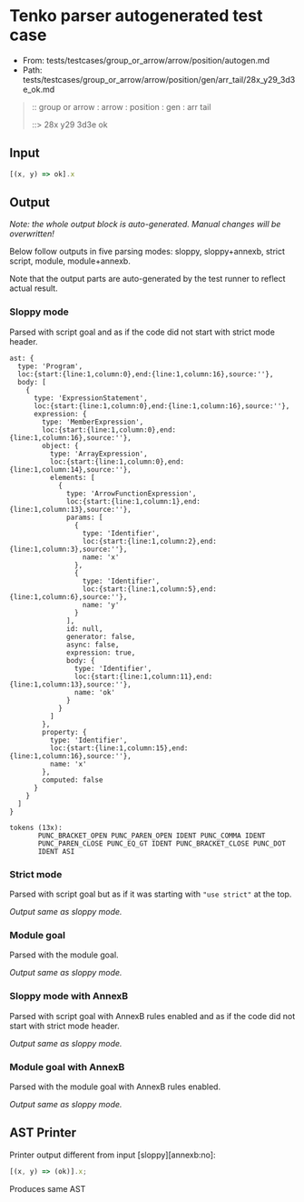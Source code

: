 # Tenko parser autogenerated test case

- From: tests/testcases/group_or_arrow/arrow/position/autogen.md
- Path: tests/testcases/group_or_arrow/arrow/position/gen/arr_tail/28x_y29_3d3e_ok.md

> :: group or arrow : arrow : position : gen : arr tail
>
> ::> 28x y29 3d3e ok

## Input


`````js
[(x, y) => ok].x
`````

## Output

_Note: the whole output block is auto-generated. Manual changes will be overwritten!_

Below follow outputs in five parsing modes: sloppy, sloppy+annexb, strict script, module, module+annexb.

Note that the output parts are auto-generated by the test runner to reflect actual result.

### Sloppy mode

Parsed with script goal and as if the code did not start with strict mode header.

`````
ast: {
  type: 'Program',
  loc:{start:{line:1,column:0},end:{line:1,column:16},source:''},
  body: [
    {
      type: 'ExpressionStatement',
      loc:{start:{line:1,column:0},end:{line:1,column:16},source:''},
      expression: {
        type: 'MemberExpression',
        loc:{start:{line:1,column:0},end:{line:1,column:16},source:''},
        object: {
          type: 'ArrayExpression',
          loc:{start:{line:1,column:0},end:{line:1,column:14},source:''},
          elements: [
            {
              type: 'ArrowFunctionExpression',
              loc:{start:{line:1,column:1},end:{line:1,column:13},source:''},
              params: [
                {
                  type: 'Identifier',
                  loc:{start:{line:1,column:2},end:{line:1,column:3},source:''},
                  name: 'x'
                },
                {
                  type: 'Identifier',
                  loc:{start:{line:1,column:5},end:{line:1,column:6},source:''},
                  name: 'y'
                }
              ],
              id: null,
              generator: false,
              async: false,
              expression: true,
              body: {
                type: 'Identifier',
                loc:{start:{line:1,column:11},end:{line:1,column:13},source:''},
                name: 'ok'
              }
            }
          ]
        },
        property: {
          type: 'Identifier',
          loc:{start:{line:1,column:15},end:{line:1,column:16},source:''},
          name: 'x'
        },
        computed: false
      }
    }
  ]
}

tokens (13x):
       PUNC_BRACKET_OPEN PUNC_PAREN_OPEN IDENT PUNC_COMMA IDENT
       PUNC_PAREN_CLOSE PUNC_EQ_GT IDENT PUNC_BRACKET_CLOSE PUNC_DOT
       IDENT ASI
`````

### Strict mode

Parsed with script goal but as if it was starting with `"use strict"` at the top.

_Output same as sloppy mode._

### Module goal

Parsed with the module goal.

_Output same as sloppy mode._

### Sloppy mode with AnnexB

Parsed with script goal with AnnexB rules enabled and as if the code did not start with strict mode header.

_Output same as sloppy mode._

### Module goal with AnnexB

Parsed with the module goal with AnnexB rules enabled.

_Output same as sloppy mode._

## AST Printer

Printer output different from input [sloppy][annexb:no]:

````js
[(x, y) => (ok)].x;
````

Produces same AST
